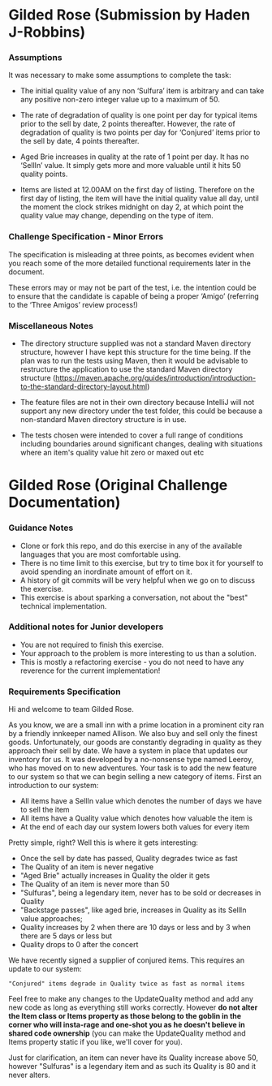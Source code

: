 # Gilded Rose (Submission by Haden J-Robbins)

### Assumptions

It was necessary to make some assumptions to complete the task:

- The initial quality value of any non ‘Sulfura’ item is arbitrary and can take any positive non-zero integer value up to a maximum of 50.

- The rate of degradation of quality is one point per day for typical items prior to the sell by date, 2 points thereafter. However, the rate of degradation of quality is two points per day for ‘Conjured’ items prior to the sell by date, 4 points thereafter.

- Aged Brie increases in quality at the rate of 1 point per day. It has no ‘SellIn’ value. It simply gets more and more valuable until it hits 50 quality points.

- Items are listed at 12.00AM on the first day of listing. Therefore on the first day of listing, the item will have the initial quality value all day, until the moment the clock strikes midnight on day 2, at which point the quality value may change, depending on the type of item.

### Challenge Specification - Minor Errors

The specification is misleading at three points, as becomes evident when you reach some of the more detailed functional requirements later in the document.  

These errors may or may not be part of the test, i.e. the intention could be to ensure that the candidate is capable of being a proper ‘Amigo’ (referring to the ‘Three Amigos’ review process!)

### Miscellaneous Notes

- The directory structure supplied was not a standard Maven directory structure, however I have kept this structure for the time being. If the plan was to run the tests using Maven, then it would be advisable to restructure the application to use the standard Maven directory structure (https://maven.apache.org/guides/introduction/introduction-to-the-standard-directory-layout.html)

- The feature files are not in their own directory because IntelliJ will not support any new directory under the test folder, this could be because a non-standard Maven directory structure is in use.

- The tests chosen were intended to cover a full range of conditions including boundaries around significant changes, dealing with situations where an item's quality value hit zero or maxed out etc   



# Gilded Rose (Original Challenge Documentation)

### Guidance Notes

- Clone or fork this repo, and do this exercise in any of the available languages that you are most comfortable using.
- There is no time limit to this exercise, but try to time box it for yourself to avoid spending an inordinate amount of effort on it.
- A history of git commits will be very helpful when we go on to discuss the exercise.
- This exercise is about sparking a conversation, not about the "best" technical implementation.

### Additional notes for Junior developers

- You are not required to finish this exercise.
- Your approach to the problem is more interesting to us than a solution.
- This is mostly a refactoring exercise - you do not need to have any reverence for the current implementation!

### Requirements Specification

Hi and welcome to team Gilded Rose. 

As you know, we are a small inn with a prime location in a prominent city ran by a friendly innkeeper named Allison. We also buy and sell only the finest goods. Unfortunately, our goods are constantly degrading in quality as they approach their sell by date. We have a system in place that updates our inventory for us. It was developed by a no-nonsense type named Leeroy, who has moved on to new adventures. Your task is to add the new feature to our system so that we can begin selling a new category of items. First an introduction to our system:

- All items have a SellIn value which denotes the number of days we have to sell the item
- All items have a Quality value which denotes how valuable the item is
- At the end of each day our system lowers both values for every item

Pretty simple, right? Well this is where it gets interesting:

- Once the sell by date has passed, Quality degrades twice as fast
- The Quality of an item is never negative
- "Aged Brie" actually increases in Quality the older it gets
- The Quality of an item is never more than 50
- "Sulfuras", being a legendary item, never has to be sold or decreases in Quality
- "Backstage passes", like aged brie, increases in Quality as its SellIn value approaches;
- Quality increases by 2 when there are 10 days or less and by 3 when there are 5 days or less but
- Quality drops to 0 after the concert

We have recently signed a supplier of conjured items. This requires an update to our system:

```
"Conjured" items degrade in Quality twice as fast as normal items
```

Feel free to make any changes to the UpdateQuality method and add any new code as long as everything still works correctly. However __do not alter the Item class or Items property as those belong to the goblin in the corner who will insta-rage and one-shot you as he doesn't believe in shared code ownership__ (you can make the UpdateQuality method and Items property static if you like, we'll cover for you).

Just for clarification, an item can never have its Quality increase above 50, however "Sulfuras" is a legendary item and as such its Quality is 80 and it never alters.

